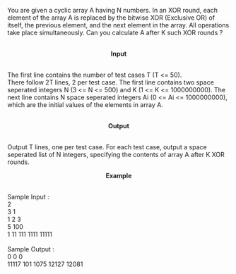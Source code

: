 <p>You are given a cyclic array A having N numbers. In an XOR round, each element of the array A is replaced by the bitwise XOR (Exclusive OR) of itself, the previous element, and the next element in the array. All operations take place simultaneously. Can you calculate A after K such XOR rounds ?</p>
<p style="text-align: center;">&nbsp;<br><strong>Input</strong></p>
<p><br>The first line contains the number of test cases T (T &lt;= 50). <br>There follow 2T lines, 2 per test case. The first line contains two space seperated integers N (3 &lt;= N &lt;= 500) and K (1 &lt;= K &lt;= 1000000000). The next line contains N space seperated integers Ai (0 &lt;= Ai &lt;= 1000000000), which are the initial values of the elements in array A. &nbsp;<br>&nbsp;<br></p>
<p style="text-align: center;"><strong>Output </strong></p>
<p><br>Output T lines, one per test case. For each test case, output a space seperated list of N integers, specifying the contents of array A after K XOR rounds.</p>
<p style="text-align: center;"><strong>Example</strong></p>
<p><br>Sample Input : <br>2 <br>3 1 <br>1 2 3 <br>5 100 <br>1 11 111 1111 11111 <br>&nbsp;<br>Sample Output : <br>0 0 0 <br>11117 101 1075 12127 12081</p>